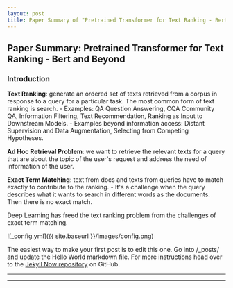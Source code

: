 ```yaml
---
layout: post
title: Paper Summary of "Pretrained Transformer for Text Ranking - Bert and Beyond"
---
```


## Paper Summary: Pretrained Transformer for Text Ranking - Bert and Beyond
### Introduction
**Text Ranking**: generate an ordered set of texts retrieved from a corpus in response to a query for a particular task. The most common form of text ranking is search.
    - Examples: QA Question Answering, CQA Community QA, Information Filtering, Text Recommendation, Ranking as Input to Downstream Models.
    - Examples beyond information access: Distant Supervision and Data Augmentation, Selecting from Competing Hypotheses.

**Ad Hoc Retrieval Problem**: we want to retrieve the relevant texts for a query that are about the topic of the user's request and address the need of information of the user.

**Exact Term Matching**: text from docs and texts from queries have to match exactly to contribute to the ranking.
    - It's a challenge when the query describes what it wants to search in different words as the documents. Then there is no exact match.

Deep Learning has freed the text ranking problem from the challenges of exact term matching.

![_config.yml]({{ site.baseurl }}/images/config.png)

The easiest way to make your first post is to edit this one. Go into /_posts/ and update the Hello World markdown file. For more instructions head over to the [Jekyll Now repository](https://github.com/barryclark/jekyll-now) on GitHub.

----
****
